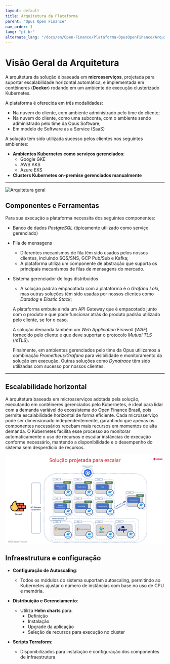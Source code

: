 ```yaml
---
layout: default
title: Arquitetura da Plataforma
parent: "Opus Open Finance"
nav_order: 1
lang: "pt-br"
alternate_lang: "/docs/en/Open-Finance/Plataforma-OpusOpenFinance/Arquitetura/OOF-Arquitetura/"
---
```

# Visão Geral da Arquitetura

A arquitetura da solução é baseada em **microsserviços**, projetada para suportar escalabilidade horizontal automática, e implementada em contêineres (**Docker**) rodando em um ambiente de execução clusterizado Kubernetes.

A plataforma é oferecida em três modalidades:

- Na nuvem do cliente, com ambiente administrado pelo time do cliente;
- Na nuvem do cliente, como uma subconta, com o ambiente sendo administrado pelo time da Opus Software;
- Em modelo de Software as a Service (SaaS)

A solução tem sido utilizada sucesso pelos clientes nos seguintes ambientes:

- **Ambientes Kubernetes como serviços gerenciados**:
  - Google GKE
  - AWS AKS
  - Azure EKS
- **Clusters Kubernetes on-premise gerenciados manualmente**

---

![Arquitetura geral](./images/visão_geral.png)

## Componentes e Ferramentas

Para sua execução a plataforma necessita dos seguintes componentes:

- Banco de dados *PostgreSQL* (tipicamente utilizado como serviço gerenciado)
- Fila de mensagens
  - Diferentes mecanismos de fila têm sido usados pelos nossos clientes, incluindo SQS/SNS, GCP Pub/Sub e Kafka;
  - A plataforma utiliza um componente de abstração que suporta os principais mecanismos de filas de mensagens do mercado.
- Sistema gerenciador de logs distribuidos
  - A solução padrão empacotada com a plataforma é o *Grafana Loki*, mas outras soluções têm sido usadas por nossos clientes como *Datadog* e *Elastic Stack*;

  A plataforma embute ainda um API Gateway que é empacotado junto com o produto e que pode funcionar atrás do produto padrão utilizado pelo cliente, se for o caso.

  A solução demanda também um *Web Application Firewall* (*WAF*) fornecido pelo cliente e que deve suportar o protocolo *Mutual TLS* (*mTLS*).

  Finalmente, em ambientes gerenciados pelo time da Opus utilizamos a combinação *Prometheus/Grafana* para visibilidade e monitoramento da solução em execução. Outras soluções como *Dynatrace* têm sido utilizadas com sucesso por nossos clientes.

---

## Escalabilidade horizontal

A arquitetura baseada em microsserviços adotada pela solução, executando em contêineres gerenciados pelo Kubernetes, é ideal para lidar com a demanda variável do ecossistema do Open Finance Brasil, pois permite escalabilidade horizontal de forma eficiente. Cada microsserviço pode ser dimensionado independentemente, garantindo que apenas os componentes necessários recebam mais recursos em momentos de alta demanda. O Kubernetes facilita esse processo ao monitorar automaticamente o uso de recursos e escalar instâncias de execução conforme necessário, mantendo a disponibilidade e o desempenho do sistema sem desperdício de recursos.

![Arquitetura voltada para escalabilidade](./images/arquitetura_pods.png)

## Infraestrutura e configuração

- **Configuração de Autoscaling**:
  - Todos os módulos do sistema suportam autoscaling, permitindo ao Kubernetes ajustar o número de instâncias com base no uso de CPU e memória.

- **Distribuição e Gerenciamento**:
  - Utiliza **Helm charts** para:
    - Definição
    - Instalação
    - Upgrade da aplicação
    - Seleção de recursos para execução no cluster

- **Scripts Terraform**:
  - Disponibilizados para instalação e configuração dos componentes de infraestrutura.
